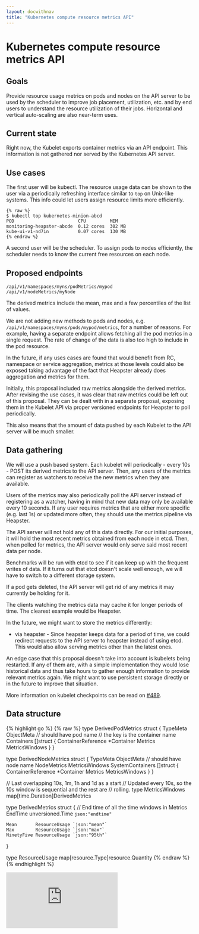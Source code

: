 ```yaml
---
layout: docwithnav
title: "Kubernetes compute resource metrics API"
---
```

<!-- BEGIN MUNGE: UNVERSIONED_WARNING -->


<!-- END MUNGE: UNVERSIONED_WARNING -->

# Kubernetes compute resource metrics API

## Goals

Provide resource usage metrics on pods and nodes on the API server to be used
by the scheduler to improve job placement, utilization, etc. and by end users
to understand the resource utilization of their jobs. Horizontal and vertical
auto-scaling are also near-term uses.

## Current state

Right now, the Kubelet exports container metrics via an API endpoint. This
information is not gathered nor served by the Kubernetes API server.

## Use cases

The first user will be kubectl. The resource usage data can be shown to the
user via a periodically refreshing interface similar to `top` on Unix-like
systems. This info could let users assign resource limits more efficiently.

```
{% raw %}
$ kubectl top kubernetes-minion-abcd
POD                        CPU         MEM
monitoring-heapster-abcde  0.12 cores  302 MB
kube-ui-v1-nd7in           0.07 cores  130 MB
{% endraw %}
```

A second user will be the scheduler. To assign pods to nodes efficiently, the
scheduler needs to know the current free resources on each node.

## Proposed endpoints

	/api/v1/namespaces/myns/podMetrics/mypod
	/api/v1/nodeMetrics/myNode

The derived metrics include the mean, max and a few percentiles of the list of
values.

We are not adding new methods to pods and nodes, e.g.
`/api/v1/namespaces/myns/pods/mypod/metrics`, for a number of reasons. For
example, having a separate endpoint allows fetching all the pod metrics in a
single request. The rate of change of the data is also too high to include in
the pod resource.

In the future, if any uses cases are found that would benefit from RC,
namespace or service aggregation, metrics at those levels could also be
exposed taking advantage of the fact that Heapster already does aggregation
and metrics for them.

Initially, this proposal included raw metrics alongside the derived metrics.
After revising the use cases, it was clear that raw metrics could be left out
of this proposal. They can be dealt with in a separate proposal, exposing them
in the Kubelet API via proper versioned endpoints for Heapster to poll
periodically.

This also means that the amount of data pushed by each Kubelet to the API
server will be much smaller.

## Data gathering

We will use a push based system. Each kubelet will periodically - every 10s -
POST its derived metrics to the API server. Then, any users of the metrics can
register as watchers to receive the new metrics when they are available.

Users of the metrics may also periodically poll the API server instead of
registering as a watcher, having in mind that new data may only be available
every 10 seconds. If any user requires metrics that are either more specific
(e.g. last 1s) or updated more often, they should use the metrics pipeline via
Heapster.

The API server will not hold any of this data directly. For our initial
purposes, it will hold the most recent metrics obtained from each node in
etcd. Then, when polled for metrics, the API server would only serve said most
recent data per node.

Benchmarks will be run with etcd to see if it can keep up with the frequent
writes of data. If it turns out that etcd doesn't scale well enough, we will
have to switch to a different storage system.

If a pod gets deleted, the API server will get rid of any metrics it may
currently be holding for it.

The clients watching the metrics data may cache it for longer periods of time.
The clearest example would be Heapster.

In the future, we might want to store the metrics differently:

* via heapster - Since heapster keeps data for a period of time, we could
  redirect requests to the API server to heapster instead of using etcd. This
  would also allow serving metrics other than the latest ones.

An edge case that this proposal doesn't take into account is kubelets being
restarted. If any of them are, with a simple implementation they would lose
historical data and thus take hours to gather enough information to provide
relevant metrics again. We might want to use persistent storage directly or in
the future to improve that situation.

More information on kubelet checkpoints can be read on
[#489](https://issues.k8s.io/489).

## Data structure

{% highlight go %}
{% raw %}
type DerivedPodMetrics struct {
	TypeMeta
	ObjectMeta // should have pod name
	// the key is the container name
	Containers []struct {
		ContainerReference *Container
		Metrics            MetricsWindows
	}
}

type DerivedNodeMetrics struct {
	TypeMeta
	ObjectMeta // should have node name
	NodeMetrics      MetricsWindows
	SystemContainers []struct {
		ContainerReference *Container
		Metrics            MetricsWindows
	}
}

// Last overlapping 10s, 1m, 1h and 1d as a start
// Updated every 10s, so the 10s window is sequential and the rest are
// rolling.
type MetricsWindows map[time.Duration]DerivedMetrics

type DerivedMetrics struct {
	// End time of all the time windows in Metrics
	EndTime unversioned.Time `json:"endtime"`

	Mean       ResourceUsage `json:"mean"`
	Max        ResourceUsage `json:"max"`
	NinetyFive ResourceUsage `json:"95th"`
}

type ResourceUsage map[resource.Type]resource.Quantity
{% endraw %}
{% endhighlight %}




<!-- BEGIN MUNGE: IS_VERSIONED -->
<!-- TAG IS_VERSIONED -->
<!-- END MUNGE: IS_VERSIONED -->


<!-- BEGIN MUNGE: GENERATED_ANALYTICS -->
[![Analytics](https://kubernetes-site.appspot.com/UA-36037335-10/GitHub/docs/proposals/compute-resource-metrics-api.md?pixel)]()
<!-- END MUNGE: GENERATED_ANALYTICS -->

